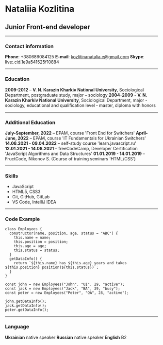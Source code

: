 # Nataliia Kozlitina

## Junior Front-end developer

---

### Contact information

**Phone**: +380686084125
**E-mail**: kozlitinanatalia.e@gmail.com
**Skype**: live:.cid.1e9a541525f10884

---

### Education

**2009-2012** – **V. N. Karazin Kharkiv National University**, Sociological Department, postgraduate study, major – sociology
**2004-2009** - **V. N. Karazin Kharkiv National University**, Sociological Department, major - sociology, educational and qualification level - master, diploma with honors

---

### Additional Education

**July-September, 2022** – EPAM, course 'Front End for Switchers'
**April-June, 2022** – EPAM, course 'IT Fundamentals for Ukrainian Switchers'
**14.08.2021 - 09.04.2022** – self-study course 'learn.javascript.ru'
**12.01.2021 - 14.08.2021** – freeCodeCamp, Developer Certification 'JavaScript Algorithms and Data Structures'
**01.01.2019 - 14.01.2019** – FructCode, Nikonov S. (Course of training seminars 'HTML/CSS')

---

### Skills

- JavaScript
- HTML5, CSS3
- Git, GitHub, GitLab
- VS Code, IntelliJ IDEA

---

### Code Example

```
class Employees {
  constructor(name, position, age, status = "ABC") {
    this.name = name;
    this.position = position;
    this.age = age;
    this.status = status;
  }
  getDataInfo() {
    return `${this.name} has ${this.age} years and takes ${this.position} position(${this.status})`;
  }
}

const john = new Employees("John", "UI", 29, "active");
const jack = new Employees("Jack", "BA", 39, "busy");
const peter = new Employees("Peter", "QA", 28, "active");

john.getDataInfo();
jack.getDataInfo();
peter.getDataInfo();
```

---

### Language

**Ukrainian** native speaker
**Russian** native speaker
**English** B2
